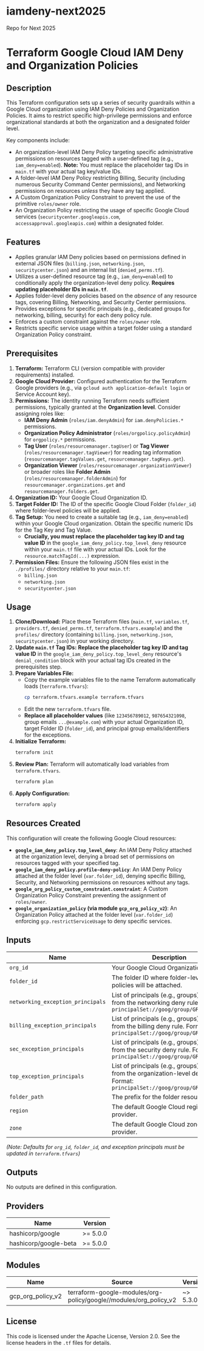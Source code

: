 # iamdeny-next2025
Repo for Next 2025

# Terraform Google Cloud IAM Deny and Organization Policies

## Description

This Terraform configuration sets up a series of security guardrails within a Google Cloud organization using IAM Deny Policies and Organization Policies. It aims to restrict specific high-privilege permissions and enforce organizational standards at both the organization and a designated folder level.

Key components include:
* An organization-level IAM Deny Policy targeting specific administrative permissions on resources tagged with a user-defined tag (e.g., `iam_deny=enabled`). **Note:** You must replace the placeholder tag IDs in `main.tf` with your actual tag key/value IDs.
* A folder-level IAM Deny Policy restricting Billing, Security (including numerous Security Command Center permissions), and Networking permissions on resources *unless* they have any tag applied.
* A Custom Organization Policy Constraint to prevent the use of the primitive `roles/owner` role.
* An Organization Policy restricting the usage of specific Google Cloud services (`securitycenter.googleapis.com`, `accessapproval.googleapis.com`) within a designated folder.

## Features

* Applies granular IAM Deny policies based on permissions defined in external JSON files (`billing.json`, `networking.json`, `securitycenter.json`) and an internal list (`denied_perms.tf`).
* Utilizes a user-defined resource tag (e.g., `iam_deny=enabled`) to conditionally apply the organization-level deny policy. **Requires updating placeholder IDs in `main.tf`**.
* Applies folder-level deny policies based on the *absence* of any resource tags, covering Billing, Networking, and Security Center permissions.
* Provides exceptions for specific principals (e.g., dedicated groups for networking, billing, security) for each deny policy rule.
* Enforces a custom constraint against the `roles/owner` role.
* Restricts specific service usage within a target folder using a standard Organization Policy constraint.

## Prerequisites

1.  **Terraform:** Terraform CLI (version compatible with provider requirements) installed.
2.  **Google Cloud Provider:** Configured authentication for the Terraform Google providers (e.g., via `gcloud auth application-default login` or Service Account key).
3.  **Permissions:** The identity running Terraform needs sufficient permissions, typically granted at the **Organization level**. Consider assigning roles like:
    * **IAM Deny Admin** (`roles/iam.denyAdmin`) for `iam.denyPolicies.*` permissions.
    * **Organization Policy Administrator** (`roles/orgpolicy.policyAdmin`) for `orgpolicy.*` permissions.
    * **Tag User** (`roles/resourcemanager.tagUser`) or **Tag Viewer** (`roles/resourcemanager.tagViewer`) for reading tag information (`resourcemanager.tagValues.get`, `resourcemanager.tagKeys.get`).
    * **Organization Viewer** (`roles/resourcemanager.organizationViewer`) or broader roles like **Folder Admin** (`roles/resourcemanager.folderAdmin`) for `resourcemanager.organizations.get` and `resourcemanager.folders.get`.
4.  **Organization ID:** Your Google Cloud Organization ID.
5.  **Target Folder ID:** The ID of the specific Google Cloud Folder (`folder_id`) where folder-level policies will be applied.
6.  **Tag Setup:** You need to create a suitable tag (e.g., `iam_deny=enabled`) within your Google Cloud organization. Obtain the specific numeric IDs for the Tag Key and Tag Value.
    * **Crucially, you must replace the placeholder tag key ID and tag value ID** in the `google_iam_deny_policy.top_level_deny` resource within your `main.tf` file with your actual IDs. Look for the `resource.matchTagId(...)` expression.
7.  **Permission Files:** Ensure the following JSON files exist in the `./profiles/` directory relative to your `main.tf`:
    * `billing.json`
    * `networking.json`
    * `securitycenter.json`

## Usage

1.  **Clone/Download:** Place these Terraform files (`main.tf`, `variables.tf`, `providers.tf`, `denied_perms.tf`, `terraform.tfvars.example`) and the `profiles/` directory (containing `billing.json`, `networking.json`, `securitycenter.json`) in your working directory.
2.  **Update `main.tf` Tag IDs:** **Replace the placeholder tag key ID and tag value ID** in the `google_iam_deny_policy.top_level_deny` resource's `denial_condition` block with your actual tag IDs created in the prerequisites step.
3.  **Prepare Variables File:**
    * Copy the example variables file to the name Terraform automatically loads (`terraform.tfvars`):
      ```bash
      cp terraform.tfvars.example terraform.tfvars
      ```
    * Edit the new `terraform.tfvars` file.
    * **Replace all placeholder values** (like `123456789012`, `987654321098`, group emails `...@example.com`) with your actual Organization ID, target Folder ID (`folder_id`), and principal group emails/identifiers for the exceptions.
4.  **Initialize Terraform:**
    ```bash
    terraform init
    ```
5.  **Review Plan:** Terraform will automatically load variables from `terraform.tfvars`.
    ```bash
    terraform plan
    ```
6.  **Apply Configuration:**
    ```bash
    terraform apply
    ```

## Resources Created

This configuration will create the following Google Cloud resources:

* **`google_iam_deny_policy.top_level_deny`**: An IAM Deny Policy attached at the organization level, denying a broad set of permissions on resources tagged with your specified tag.
* **`google_iam_deny_policy.profile-deny-policy`**: An IAM Deny Policy attached at the folder level (`var.folder_id`), denying specific Billing, Security, and Networking permissions on resources without any tags.
* **`google_org_policy_custom_constraint.constraint`**: A Custom Organization Policy Constraint preventing the assignment of `roles/owner`.
* **`google_organization_policy` (via module `gcp_org_policy_v2`)**: An Organization Policy attached at the folder level (`var.folder_id`) enforcing `gcp.restrictServiceUsage` to deny specific services.

## Inputs

| Name                            | Description                                                                                                                | Type         | Default                  | Required |
| ------------------------------- | -------------------------------------------------------------------------------------------------------------------------- | ------------ | ------------------------ | :------: |
| `org_id`                        | Your Google Cloud Organization ID.                                                                                         | `string`     | `""`                     |   Yes    |
| `folder_id`                     | The folder ID where folder-level policies will be attached.                                                                | `string`     | `""`                     |   Yes    |
| `networking_exception_principals` | List of principals (e.g., groups) exempt from the networking deny rule. Format: `principalSet://goog/group/GROUP_EMAIL` | `list(string)` | `[""]`                   |    No    |
| `billing_exception_principals`  | List of principals (e.g., groups) exempt from the billing deny rule. Format: `principalSet://goog/group/GROUP_EMAIL`      | `list(string)` | `[""]`                   |    No    |
| `sec_exception_principals`      | List of principals (e.g., groups) exempt from the security deny rule. Format: `principalSet://goog/group/GROUP_EMAIL`     | `list(string)` | `[""]`                   |    No    |
| `top_exception_principals`      | List of principals (e.g., groups) exempt from the organization-level deny policy. Format: `principalSet://goog/group/GROUP_EMAIL` | `list(string)` | `[]`                   |    No    |
| `folder_path`                   | The prefix for the folder resource path.                                                                                   | `string`     | `"cloudresourcema..."` |    No    |
| `region`                        | The default Google Cloud region for the provider.                                                                          | `string`     | `"us-central1"`          |    No    |
| `zone`                          | The default Google Cloud zone for the provider.                                                                            | `string`     | `"us-central1-c"`        |    No    |

*(Note: Defaults for `org_id`, `folder_id`, and exception principals must be updated in `terraform.tfvars`)*

## Outputs

No outputs are defined in this configuration.

## Providers

| Name          | Version |
| ------------- | ------- |
| hashicorp/google | >= 5.0.0 |
| hashicorp/google-beta | >= 5.0.0 |

## Modules

| Name                | Source                                                     | Version |
| ------------------- | ---------------------------------------------------------- | ------- |
| gcp_org_policy_v2 | terraform-google-modules/org-policy/google//modules/org_policy_v2 | ~> 5.3.0 |

## License

This code is licensed under the Apache License, Version 2.0. See the license headers in the `.tf` files for details.